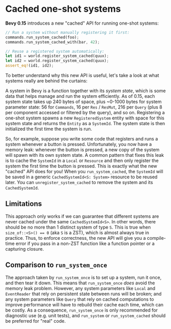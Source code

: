 # Cached one-shot systems

**Bevy 0.15** introduces a new "cached" API for running one-shot systems:

```rust
// Run a system without manually registering it first:
commands.run_system_cached(foo);
commands.run_system_cached_with(bar, 42);

// Reuse a registered system automatically:
let id1 = world.register_system_cached(quux);
let id2 = world.register_system_cached(quux);
assert_eq!(id1, id2);
```

To better understand why this new API is useful, let's take a look at what systems really are behind the curtains:

A system in Bevy is a function together with its _system state_, which is some data that helps manage and run the system efficiently. As of 0.15, each system state takes up 240 bytes of space, plus ~0-1000 bytes for system parameter state: 56 for `Commands`, 16 per `Res` / `ResMut`, 216 per `Query` (plus 8 per component accessed or filtered by the query), and so on. Registering a one-shot system spawns a new `RegisteredSystem` entity with space for this system state and returns the `Entity` as a `SystemId`. The system state is then initialized the first time the system is run.

So, for example, suppose you write some code that registers and runs a system whenever a button is pressed. Unfortunately, you now have a memory leak: whenever the button is pressed, a new copy of the system will spawn with its own system state. A common pattern that fixes this leak is to cache the `SystemId` in a `Local` or `Resource` and then only register the system the first time the button is pressed. This is exactly what the new "cached" API does for you! When you `run_system_cached`, the `SystemId` will be saved in a generic `CachedSystemId<S: System>` resource to be reused later. You can `unregister_system_cached` to remove the system and its `CachedSystemId`.

## Limitations

This approach only works if we can guarantee that different systems are never cached under the same `CachedSystemId<S>`. In other words, there should be no more than 1 distinct system of type `S`. This is true when `size_of::<S>() == 0` (aka `S` is a ZST), which is almost always true in practice. Thus, to enforce correctness, the new API will give you a compile-time error if you pass in a non-ZST function like a function pointer or a capturing closure.

## Comparison to `run_system_once`

The approach taken by `run_system_once` is to set up a system, run it once, and then tear it down. This means that `run_system_once` _does_ avoid the memory leak problem. However, any system parameters like `Local` and `EventReader` that rely on persistent state between runs will be broken; and any system parameters like `Query` that rely on cached computations to improve performance will have to rebuild their cache each time, which can be costly. As a consequence, `run_system_once` is only recommended for diagnostic use (e.g. unit tests), and `run_system` or `run_system_cached` should be preferred for "real" code.
